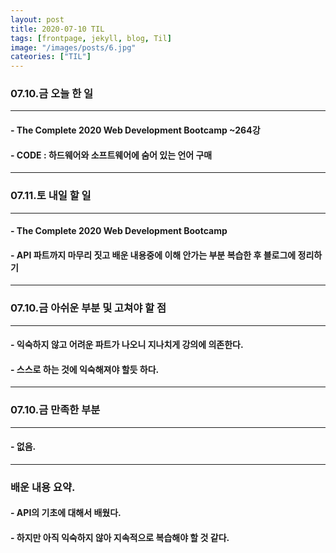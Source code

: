 ```yaml
---
layout: post
title: 2020-07-10 TIL
tags: [frontpage, jekyll, blog, Til]
image: "/images/posts/6.jpg"
cateories: ["TIL"]
---
```


### 07.10.금 오늘 한 일

---

#### - The Complete 2020 Web Development Bootcamp ~264강

#### - CODE : 하드웨어와 소프트웨어에 숨어 있는 언어 구매

---

### 07.11.토 내일 할 일

---

#### - The Complete 2020 Web Development Bootcamp

#### - API 파트까지 마무리 짓고 배운 내용중에 이해 안가는 부분 복습한 후 블로그에 정리하기

---

### 07.10.금 아쉬운 부분 및 고쳐야 할 점

---

#### - 익숙하지 않고 어려운 파트가 나오니 지나치게 강의에 의존한다.

#### - 스스로 하는 것에 익숙해져야 할듯 하다.

---

### 07.10.금 만족한 부분

---

#### - 없음.

---

### 배운 내용 요약.

#### - API의 기초에 대해서 배웠다.

#### - 하지만 아직 익숙하지 않아 지속적으로 복습해야 할 것 같다.
